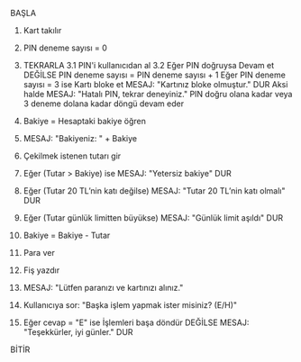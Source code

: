 BAŞLA

1. Kart takılır
2. PIN deneme sayısı = 0

3. TEKRARLA
      3.1 PIN'i kullanıcıdan al
      3.2 Eğer PIN doğruysa
              Devam et
          DEĞİLSE
              PIN deneme sayısı = PIN deneme sayısı + 1
              Eğer PIN deneme sayısı = 3 ise
                   Kartı bloke et
                   MESAJ: "Kartınız bloke olmuştur."
                   DUR
              Aksi halde MESAJ: "Hatalı PIN, tekrar deneyiniz."
   PIN doğru olana kadar veya 3 deneme dolana kadar döngü devam eder

4. Bakiye = Hesaptaki bakiye öğren
5. MESAJ: "Bakiyeniz: " + Bakiye

6. Çekilmek istenen tutarı gir
7. Eğer (Tutar > Bakiye) ise
        MESAJ: "Yetersiz bakiye"
        DUR

8. Eğer (Tutar 20 TL’nin katı değilse)
        MESAJ: "Tutar 20 TL’nin katı olmalı"
        DUR

9. Eğer (Tutar günlük limitten büyükse)
        MESAJ: "Günlük limit aşıldı"
        DUR

10. Bakiye = Bakiye - Tutar
11. Para ver
12. Fiş yazdır

13. MESAJ: "Lütfen paranızı ve kartınızı alınız."

14. Kullanıcıya sor: "Başka işlem yapmak ister misiniz? (E/H)"
15. Eğer cevap = "E" ise
        İşlemleri başa döndür
    DEĞİLSE
        MESAJ: "Teşekkürler, iyi günler."
        DUR

BİTİR
